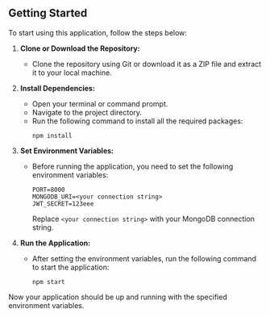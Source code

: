 ## Getting Started

To start using this application, follow the steps below:

1. **Clone or Download the Repository:**
   - Clone the repository using Git or download it as a ZIP file and extract it to your local machine.

2. **Install Dependencies:**
   - Open your terminal or command prompt.
   - Navigate to the project directory.
   - Run the following command to install all the required packages:
     ```
     npm install
     ```

3. **Set Environment Variables:**
   - Before running the application, you need to set the following environment variables:
     ```
     PORT=8000
     MONGODB_URI=<your connection string>
     JWT_SECRET=123eee
     ```
     Replace `<your connection string>` with your MongoDB connection string.

4. **Run the Application:**
   - After setting the environment variables, run the following command to start the application:
     ```
     npm start
     ```

Now your application should be up and running with the specified environment variables.
